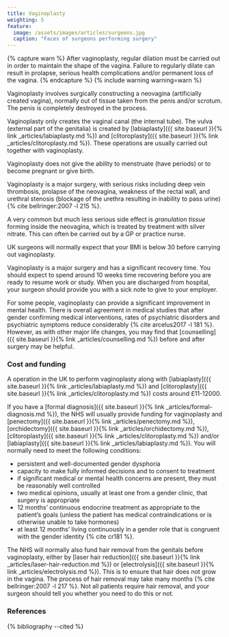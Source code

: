 ```yaml
---
title: Vaginoplasty
weighting: 5
feature:
  image: /assets/images/articles/surgeons.jpg
  caption: "Faces of surgeons performing surgery"
---
```


{% capture warn %}
After vaginoplasty, regular dilation must be carried out in order to maintain the shape of the vagina. Failure to regularly dilate can result in prolapse, serious health complications and/or permanent loss of the vagina.
{% endcapture %}
{% include warning warning=warn %}

Vaginoplasty involves surgically constructing a neovagina (artificially created vagina), normally out of tissue taken from the penis and/or scrotum. The penis is completely destroyed in the process.

Vaginoplasty only creates the vaginal canal (the internal tube). The vulva (external part of the genitalia) is created by [labiaplasty]({{ site.baseurl }}{% link _articles/labiaplasty.md %}) and [clitoroplasty]({{ site.baseurl }}{% link _articles/clitoroplasty.md %}). These operations are usually carried out together with vaginoplasty.

Vaginoplasty does not give the ability to menstruate (have periods) or to become pregnant or give birth.

Vaginoplasty is a major surgery, with serious risks including deep vein thrombosis, prolapse of the neovagina, weakness of the rectal wall, and urethral stenosis (blockage of the urethra resulting in inability to pass urine) {% cite bellringer:2007 -l 215 %}.

A very common but much less serious side effect is *granulation tissue* forming inside the neovagina, which is treated by treatment with silver nitrate. This can often be carried out by a GP or practice nurse.

UK surgeons will normally expect that your BMI is below 30 before carrying out vaginoplasty.

Vaginoplasty is a major surgery and has a significant recovery time. You should expect to spend around 10 weeks time recovering before you are ready to resume work or study. When you are discharged from hospital, your surgeon should provide you with a sick note to give to your employer.

For some people, vaginoplasty can provide a significant improvement in mental health. There is overall agreement in medical studies that after gender confirming medical interventions, rates of psychiatric disorders and psychiatric symptoms reduce considerably {% cite arcelus2017 -l 181 %}. However, as with other major life changes, you may find that [counselling]({{ site.baseurl }}{% link _articles/counselling.md %}) before and after surgery may be helpful.

### Cost and funding

A operation in the UK to perform vaginoplasty along with [labiaplasty]({{ site.baseurl }}{% link _articles/labiaplasty.md %}) and [clitoroplasty]({{ site.baseurl }}{% link _articles/clitoroplasty.md %}) costs around £11-12000.

If you have a [formal diagnosis]({{ site.baseurl }}{% link _articles/formal-diagnosis.md %}), the NHS will usually provide funding for vaginoplasty and [penectomy]({{ site.baseurl }}{% link _articles/penectomy.md %}), [orchidectomy]({{ site.baseurl }}{% link _articles/orchidectomy.md %}), [clitoroplasty]({{ site.baseurl }}{% link _articles/clitoroplasty.md %}) and/or [labiaplasty]({{ site.baseurl }}{% link _articles/labiaplasty.md %}). You will normally need to meet the following conditions:

- persistent and well-documented gender dysphoria
- capacity to make fully informed decisions and to consent to treatment
- if significant medical or mental health concerns are present, they must be reasonably well controlled
- two medical opinions, usually at least one from a gender clinic, that surgery is appropriate 
- 12 months’ continuous endocrine treatment as appropriate to the
patient’s goals (unless the patient has medical contraindications
or is otherwise unable to take hormones)
- at least 12 months’ living continuously in a gender role that is
congruent with the gender identity {% cite cr181 %}.

The NHS will normally also fund hair removal from the genitals before vaginoplasty, either by [laser hair reduction]({{ site.baseurl }}{% link _articles/laser-hair-reduction.md %}) or [electrolysis]({{ site.baseurl }}{% link _articles/electrolysis.md %}). This is to ensure that hair does not grow in the vagina. The process of hair removal may take many months {% cite bellringer:2007 -l 217 %}. Not all patients require hair removal, and your surgeon should tell you whether you need to do this or not.

### References

{% bibliography --cited %}  